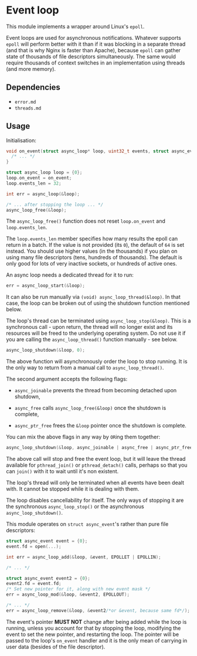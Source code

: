 # Event loop

This module implements a wrapper around Linux's `epoll`.

Event loops are used for asynchronous notifications. Whatever supports `epoll`
will perform better with it than if it was blocking in a separate thread (and
that is why Nginx is faster than Apache), because `epoll` can gather state of
thousands of file descriptors simultaneously. The same would require thousands
of context switches in an implementation using threads (and more memory).

## Dependencies

- `error.md`
- `threads.md`

## Usage

Initialisation:

```c
void on_event(struct async_loop* loop, uint32_t events, struct async_event* event) {
  /* ... */
}

struct async_loop loop = {0};
loop.on_event = on_event;
loop.events_len = 32;

int err = async_loop(&loop);

/* ... after stopping the loop ... */
async_loop_free(&loop);
```

The `async_loop_free()` function does not
reset `loop.on_event` and `loop.events_len`.

The `loop.events_len` member specifies how many results the epoll can
return in a batch. If the value is not provided (its `0`), the default
of `64` is set instead. You should use higher values (in the thousands)
if you plan on using many file descriptors (tens, hundreds of thousands).
The default is only good for lots of very inactive sockets, or hundreds
of active ones.

An async loop needs a dedicated thread for it to run:

```c
err = async_loop_start(&loop);
```

It can also be run manually via `(void) async_loop_thread(&loop)`. In that case,
the loop can be broken out of using the shutdown function mentioned below.

The loop's thread can be terminated using `async_loop_stop(&loop)`. This is
a synchronous call - upon return, the thread will no longer exist and its
resources will be freed to the underlying operating system. Do not use it if
you are calling the `async_loop_thread()` function manually - see below.

```c
async_loop_shutdown(&loop, 0);
```

The above function will asynchronously order the loop to stop running.
It is the only way to return from a manual call to `async_loop_thread()`.

The second argument accepts the following flags:

- `async_joinable` prevents the thread from becoming detached upon shutdown,

- `async_free` calls `async_loop_free(&loop)` once the shutdown is complete,

- `async_ptr_free` frees the `&loop` pointer once the shutdown is complete.

You can mix the above flags in any way by `OR`ing them together:

```c
async_loop_shutdown(&loop, async_joinable | async_free | async_ptr_free);
```

The above call will stop and free the event loop, but it will leave
the thread available for `pthread_join()` or `pthread_detach()` calls,
perhaps so that you can `join()` with it to wait until it's non existent.

The loop's thread will only be terminated when all events have been
dealt with. It cannot be stopped while it is dealing with them.

The loop disables cancellability for itself. The only ways of stopping it are
the synchronous `async_loop_stop()` or the asynchronous `async_loop_shutdown()`.

This module operates on `struct async_event`'s
rather than pure file descriptors:

```c
struct async_event event = {0};
event.fd = open(...);

int err = async_loop_add(&loop, &event, EPOLLET | EPOLLIN);

/* ... */

struct async_event event2 = {0};
event2.fd = event.fd;
/* Set new pointer for it, along with new event mask */
err = async_loop_mod(&loop, &event2, EPOLLOUT);

/* ... */
err = async_loop_remove(&loop, &event2/*or &event, because same fd*/);
```

The event's pointer **MUST NOT** change after being added while the loop is
running, unless you account for that by stopping the loop, modifying the event
to set the new pointer, and restarting the loop. The pointer will be passed to
the loop's `on_event` handler and it is the only mean of carrying in user data
(besides of the file descriptor).
